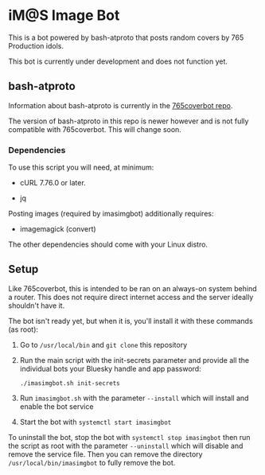 # iM@S Image Bot

This is a bot powered by bash-atproto that posts random covers by 765 Production idols.

This bot is currently under development and does not function yet.

## bash-atproto

Information about bash-atproto is currently in the [765coverbot repo](https://github.com/engielolz/765coverbot).

The version of bash-atproto in this repo is newer however and is not fully compatible with 765coverbot. This will change soon.

### Dependencies

To use this script you will need, at minimum:

* cURL 7.76.0 or later.

* jq

Posting images (required by imasimgbot) additionally requires:

* imagemagick (convert)

The other dependencies should come with your Linux distro.

## Setup

Like 765coverbot, this is intended to be ran on an always-on system behind a router. This does not require direct internet access and the server ideally shouldn't have it.

The bot isn't ready yet, but when it is, you'll install it with these commands (as root):

1. Go to `/usr/local/bin` and `git clone` this repository

2. Run the main script with the init-secrets parameter and provide all the individual bots your Bluesky handle and app password:
   
   `./imasimgbot.sh init-secrets`

3. Run `imasimgbot.sh` with the parameter `--install` which will install and enable the bot service

4. Start the bot with `systemctl start imasimgbot`

To uninstall the bot, stop the bot with `systemctl stop imasimgbot` then run the script as root with the parameter `--uninstall` which will disable and remove the service file. Then you can remove the directory `/usr/local/bin/imasimgbot` to fully remove the bot.
